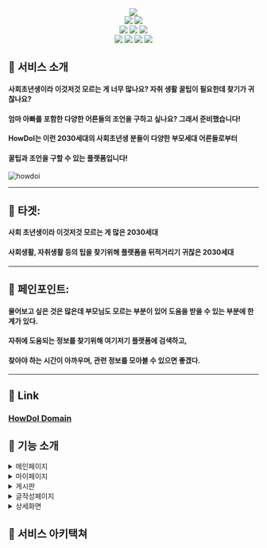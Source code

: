 <div align="center">
<img src="https://capsule-render.vercel.app/api?type=waving&color=auto&height=200&section=header&text=HowDoI&fontSize=90" />
</div>

<div align="center">
</div>
<div align=center> 
  <img src="https://img.shields.io/badge/javascript-F7DF1E?style=for-the-badge&logo=javascript&logoColor=white">
  <img src="https://img.shields.io/badge/node.js-339933?style=for-the-badge&logo=node.js&logoColor=white">
  <br>
  
  <img src="https://img.shields.io/badge/json web tokens-000000?style=for-the-badge&logo=json web tokens&logoColor=white">
  <img src="https://img.shields.io/badge/sequelize-52B0E7?style=for-the-badge&logo=sequelize&logoColor=white">
  <img src="https://img.shields.io/badge/jest-C21325?style=for-the-badge&logo=jest&logoColor=white">
  <br>
  
  <img src="https://img.shields.io/badge/express-000000?style=for-the-badge&logo=express&logoColor=white">
  <img src="https://img.shields.io/badge/amazon rds-527FFF?style=for-the-badge&logo=amazon rds&logoColor=white">
  <img src="https://img.shields.io/badge/mysql-4479A1?style=for-the-badge&logo=mysql&logoColor=white">
  <img src="https://img.shields.io/badge/amazon s3-569A31?style=for-the-badge&logo=amazon s3&logoColor=white">

</div>
  
<div align="center>
  <p align="center>

## 🐶 서비스 소개
#### 사회초년생이라 이것저것 모르는 게 너무 많나요? 자취 생활 꿀팁이 필요한데 찾기가 귀찮나요?
#### 엄마 아빠를 포함한 다양한 어른들의 조언을 구하고 싶나요? 그래서 준비했습니다!
#### HowDoI는 이런 2030세대의 사회초년생 분들이 다양한 부모세대 어른들로부터 
#### 꿀팁과 조언을 구할 수 있는 플랫폼입니다!

  ![howdoi](https://github.com/HowDoIProject/BE/assets/124577620/abefe508-efd2-4b55-b114-2b3694b2aa3f)
  
--------------------------------------------------------------------------------

## 🐶 타겟:
#### 사회 초년생이라 이것저것 모르는 게 많은 2030세대
#### 사회생활, 자취생활 등의 팁을 찾기위해 플랫폼을 뒤적거리기 귀찮은 2030세대

-----------------------------------------------------------------------------------

## 🐶 페인포인트:
#### 물어보고 싶은 것은 많은데 부모님도 모르는 부분이 있어 도움을 받을 수 있는 부분에 한계가 있다.
#### 자취에 도움되는 정보를 찾기위해 여기저기 플랫폼에 검색하고, 
#### 찾아야 하는 시간이 아까우며, 관련 정보를 모아볼 수 있으면 좋겠다.

----------------------------------------------------------------------------------------
## 🐶 Link
### [HowDoI Domain](https://howdoiapp.shop)

</p>
</div>

## 🐶 기능 소개

<details>
<summary> 메인페이지</summary>

#### ✔ 많은 도움됐어요를 받은 글 top5, 실시간 글 보기를 볼 수 있습니다.
#### ✔ 본인이 회원가입 때 작성한 정보를 바탕으로, 본인을 위한 추천글을 볼 수 있습니다.
#### ✔ 원하는 글을 검색해서 볼 수 있습니다.
#### ✔ 엄빠회원의 경우, 본인이 작성한 글 갯수, 댓글 갯수, 도움됐어요 갯수를 막대그래프 형식으로 볼 수 있습니다.
#### ✔ 스크랩 아이콘을 클릭하면, 본인이 스크랩한 글을 볼 수 있고, 스크랩 전체 취소도 할 수 있습니다.

</details>

<details>
<summary> 마이페이지</summary>
  
#### ✔ 본인이 작성한 글, 작성한 댓글, 채택된 댓글 내역을 볼 수 있습니다. 
#### ✔ 본인이 작성한 글을 수정하고 삭제할 수 있습니다. 
#### ✔ 엄빠회원의 경우, 본인이 작성한 글 갯수, 댓글 갯수, 도움됐어요 갯수를 막대그래프 형식으로 볼 수 있습니다. 

</details>

<details>
<summary> 게시판</summary>

#### ✔ 전체 글을 카테고리별(생활비, 자취끼니, 집안일) & 질문글(강아지회원글)/꿀팁글(엄빠회원글)별로 필터링해서 조회할 수 있습니다. 
#### ✔ 조회순으로 인기글을 볼 수 있습니다. 
#### ✔ 글에 좋아요, 스크랩을 할 수 있습니다. 

</details>

<details>
<summary> 글작성페이지 </summary>
  
#### ✔ 글의 카테고리(생활비, 자취끼니, 집안일 중 하나)를 설정하여 글의 제목, 내용을 필수적으로 작성하고, 이미지도 올릴 수 있습니다. 
#### ✔ 글 작성자가 강아지회원이면 질문글, 엄빠회원이면 꿀팁글로 자동설정됩니다. 

</details>

<details>
<summary> 상세화면</summary>

#### ✔ 글을 좋아요하거나 스크랩할 수 있습니다. 
#### ✔ 글에 댓글 작성 시 댓글 내용과 함께 이미지를 올릴 수 있고, 본인이 작성한 댓글 수정&삭제가 가능합니다. 
#### ✔ 글 작성자는 본인 글에 달린 댓글 중에서 채택을 할 수 있습니다. 댓글 채택 후 취소가 불가능합니다. 
#### ✔ 채택된 댓글은 모두 다 볼 수 있습니다. 

</details>

## 🐶 서비스 아키택쳐


